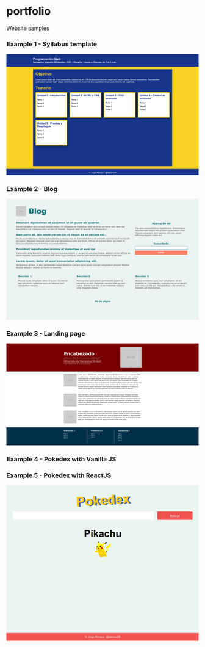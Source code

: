 # portfolio
Website samples

### Example 1 - Syllabus template

![](./imgs/Example1.png)

### Example 2 - Blog

![](./imgs/Example2.png)

### Example 3 - Landing page

![](./imgs/Example3.png)

### Example 4 - Pokedex with Vanilla JS
### Example 5 - Pokedex with ReactJS

![](./imgs/Example4.png)

